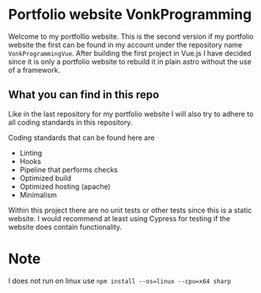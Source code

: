 # Portfolio website VonkProgramming

Welcome to my portfollio website. This is the second version if my portfolio website the first can be found in my account under the repository name `VonkProgrammingVue`.
After building the first project in Vue.js I have decided since it is only a portfolio website to rebuild it in plain astro without the use of a framework.

## What you can find in this repo

Like in the last repository for my portfolio website I will also try to adhere to all coding standards in this repository.

Coding standards that can be found here are

-   Linting
-   Hooks
-   Pipeline that performs checks
-   Optimized build
-   Optimized hosting (apache)
-   Minimalism

Within this project there are no unit tests or other tests since this is a static website.
I would recommend at least using Cypress for testing if the website does contain functionality.

# Note

I does not run on linux use `npm install --os=linux --cpu=x64 sharp`
